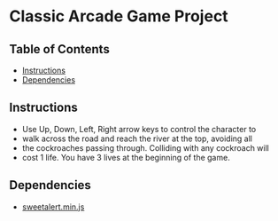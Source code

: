 # Classic Arcade Game Project

## Table of Contents

* [Instructions](#Instructions)
* [Dependencies](#Dependencies)

## Instructions

* Use Up, Down, Left, Right arrow keys to control the character to
* walk across the road and reach the river at the top, avoiding all
* the cockroaches passing through. Colliding with any cockroach will
* cost 1 life. You have 3 lives at the beginning of the game.

## Dependencies

* [sweetalert.min.js](https://sweetalert.js.org/)